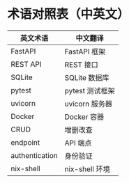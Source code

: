 # 术语对照表（中英文）

| 英文术语             | 中文翻译                | 
|----------------------|------------------------|
| FastAPI              | FastAPI 框架           | 
| REST API             | REST 接口              | 
| SQLite               | SQLite 数据库          | 
| pytest               | pytest 测试框架        | 
| uvicorn              | uvicorn 服务器         | 
| Docker               | Docker 容器            | 
| CRUD                 | 增删改查               | 
| endpoint             | API 端点               | 
| authentication       | 身份验证               | 
| nix-shell            | nix-shell 环境         | 